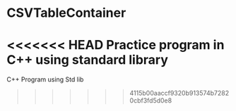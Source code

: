# CSVTableContainer
<<<<<<< HEAD
Practice program in C++ using standard library
=======
C++ Program using Std lib
>>>>>>> 4115b00aaccf9320b913574b72820cbf3fd5d0e8
